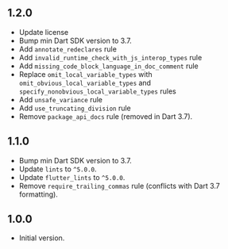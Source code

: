 ## 1.2.0

- Update license
- Bump min Dart SDK version to 3.7.
- Add `annotate_redeclares` rule
- Add `invalid_runtime_check_with_js_interop_types` rule
- Add `missing_code_block_language_in_doc_comment` rule
- Replace `omit_local_variable_types` with `omit_obvious_local_variable_types` and `specify_nonobvious_local_variable_types` rules
- Add `unsafe_variance` rule
- Add `use_truncating_division` rule
- Remove `package_api_docs` rule (removed in Dart 3.7).

## 1.1.0

- Bump min Dart SDK version to 3.7.
- Update `lints` to `^5.0.0`.
- Update `flutter_lints` to `^5.0.0`.
- Remove `require_trailing_commas` rule (conflicts with Dart 3.7 formatting).

## 1.0.0

- Initial version.
